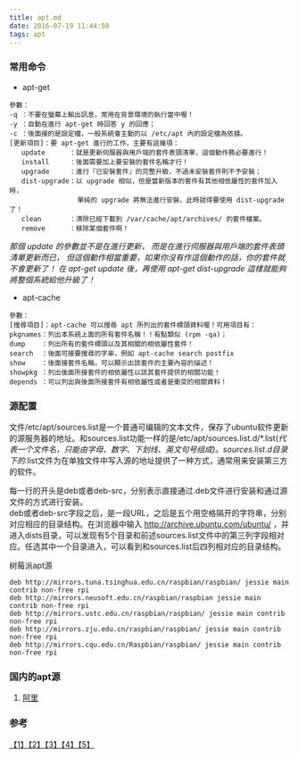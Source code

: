 ```yaml
---
title: apt.md
date: 2016-07-19 11:44:50
tags: apt
---
```

### 常用命令
* apt-get
```
參數：
-q ：不要在螢幕上輸出訊息，常用在背景環境的執行當中喔！
-y ：自動在進行 apt-get 時回答 y 的回應；
-c ：後面接的是設定檔，一般系統會主動的以 /etc/apt 內的設定檔為依據。
[更新項目]：要 apt-get 進行的工作，主要有這幾項：
   update      ：就是更新伺服器與用戶端的套件表頭清單，這個動作務必要進行！
   install     ：後面需要加上要安裝的套件名稱才行！
   upgrade     ：進行『已安裝套件』的完整升級，不過未安裝套件則不予安裝；
   dist-upgrade：以 upgrade 相似，但是當新版本的套件有其他相依屬性的套件加入時，
                 單純的 upgrade 將無法進行安裝，此時就得要使用 dist-upgrade 了！
   clean       ：清除已經下載到 /var/cache/apt/archives/ 的套件檔案。
   remove      ：移除某個套件啊！
```

*那個 update 的參數並不是在進行更新， 而是在進行伺服器與用戶端的套件表頭清單更新而已， 但這個動作相當重要，如果你沒有作這個動作的話，你的套件就不會更新了！ 在 apt-get update 後，再使用 apt-get dist-upgrade 這樣就能夠將整個系統給他升級了！*

* apt-cache
```
參數：
[搜尋項目]：apt-cache 可以搜尋 apt 所列出的套件標頭資料喔！可用項目有：
pkgnames：列出本系統上面的所有套件名稱！！有點類似 (rpm -qa)；
dump    ：列出所有的套件標頭以及其相關的相依屬性套件！
search  ：後面可接要搜尋的字串，例如 apt-cache search postfix
show    ：後面接套件名稱，可以顯示出該套件的主要內容的描述！
showpkg ：列出後面所接套件的相依屬性以該其套件提供的相關功能！
depends ：可以列出與後面所接套件有相依屬性或者是衝突的相關資料！
```

### 源配置
文件/etc/apt/sources.list是一个普通可编辑的文本文件，保存了ubuntu软件更新的源服务器的地址。和sources.list功能一样的是/etc/apt/sources.list.d/*.list(*代表一个文件名，只能由字母、数字、下划线、英文句号组成)。sources.list.d目录下的*.list文件为在单独文件中写入源的地址提供了一种方式，通常用来安装第三方的软件。  

每一行的开头是deb或者deb-src，分别表示直接通过.deb文件进行安装和通过源文件的方式进行安装。  
deb或者deb-src字段之后，是一段URL，之后是五个用空格隔开的字符串，分别对应相应的目录结构。在浏览器中输入 http://archive.ubuntu.com/ubuntu/ ，并进入dists目录，可以发现有5个目录和前述sources.list文件中的第三列字段相对应。任选其中一个目录进入，可以看到和sources.list后四列相对应的目录结构。


树莓派apt源

```
deb http://mirrors.tuna.tsinghua.edu.cn/raspbian/raspbian/ jessie main contrib non-free rpi
deb http://mirrors.neusoft.edu.cn/raspbian/raspbian jessie main contrib non-free rpi
deb http://mirrors.ustc.edu.cn/raspbian/raspbian/ jessie main contrib non-free rpi
deb http://mirrors.zju.edu.cn/raspbian/raspbian/ jessie main contrib non-free rpi
deb http://mirrors.cqu.edu.cn/Raspbian/raspbian/ jessie main contrib non-free rpi
```

### 国内的apt源
1. [阿里](http://mirrors.aliyun.com/)


### 参考
[【1】](http://linux.vbird.org/linux_server/0210network-secure/0220upgrade.php#apt_config)[【2】](http://www.tuicool.com/articles/EjMJNz/)[【3】](http://outofmemory.cn/code-snippet/35699/raspberry-pi-apt-get-source-list)[【4】](http://shumeipai.nxez.com/2013/08/31/raspbian-chinese-software-source.html)[【5】](https://www.raspbian.org/RaspbianMirrors)
